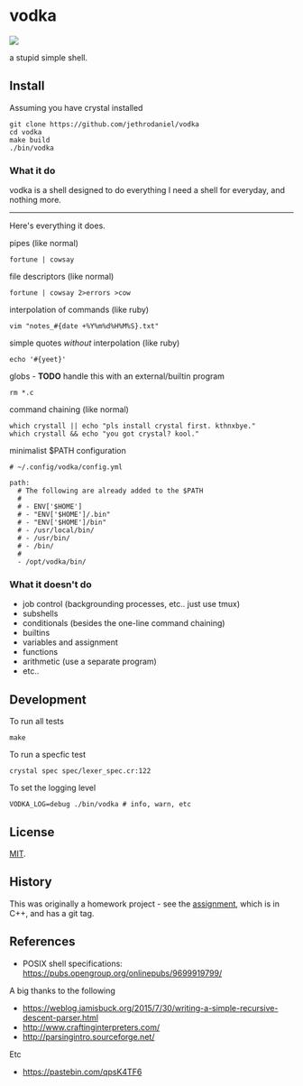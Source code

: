 # vodka

![](https://github.com/jethrodaniel/vodka/workflows/build/badge.svg)

a stupid simple shell.

## Install

Assuming you have crystal installed

```
git clone https://github.com/jethrodaniel/vodka
cd vodka
make build
./bin/vodka
```

### What it do

vodka is a shell designed to do everything I need a shell for everyday, and nothing more.

---

Here's everything it does.

pipes (like normal)

```
fortune | cowsay
```

file descriptors (like normal)

```
fortune | cowsay 2>errors >cow
```

interpolation of commands (like ruby)

```
vim "notes_#{date +%Y%m%d%H%M%S}.txt"
```

simple quotes _without_ interpolation (like ruby)

```
echo '#{yeet}'
```

globs - **TODO** handle this with an external/builtin program

```
rm *.c
```

command chaining (like normal)

```
which crystall || echo "pls install crystal first. kthnxbye."
which crystall && echo "you got crystal? kool."
```

minimalist $PATH configuration

```
# ~/.config/vodka/config.yml

path:
  # The following are already added to the $PATH
  #
  # - ENV['$HOME']
  # - "ENV['$HOME']/.bin"
  # - "ENV['$HOME']/bin"
  # - /usr/local/bin/
  # - /usr/bin/
  # - /bin/
  #
  - /opt/vodka/bin/
```

### What it **doesn't** do

- job control (backgrounding processes, etc.. just use tmux)
- subshells
- conditionals (besides the one-line command chaining)
- builtins
- variables and assignment
- functions
- arithmetic (use a separate program)
- etc..

## Development

To run all tests

```
make
```

To run a specfic test

```
crystal spec spec/lexer_spec.cr:122
```

To set the logging level

```
VODKA_LOG=debug ./bin/vodka # info, warn, etc
```

## License

[MIT](LICENSE).

## History

This was originally a homework project - see the [assignment](docs/assignment.pdf), which is in C++, and has a git tag.

## References

- POSIX shell specifications: https://pubs.opengroup.org/onlinepubs/9699919799/

A big thanks to the following

- https://weblog.jamisbuck.org/2015/7/30/writing-a-simple-recursive-descent-parser.html
- http://www.craftinginterpreters.com/
- http://parsingintro.sourceforge.net/

Etc

- https://pastebin.com/qpsK4TF6
